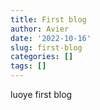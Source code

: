 ```yaml
---
title: First blog
author: Avier
date: '2022-10-16'
slug: first-blog
categories: []
tags: []
---
```

luoye first blog
